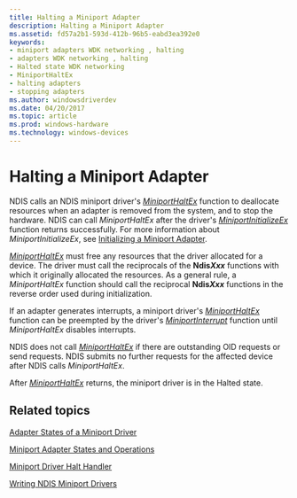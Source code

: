 ```yaml
---
title: Halting a Miniport Adapter
description: Halting a Miniport Adapter
ms.assetid: fd57a2b1-593d-412b-96b5-eabd3ea392e0
keywords:
- miniport adapters WDK networking , halting
- adapters WDK networking , halting
- Halted state WDK networking
- MiniportHaltEx
- halting adapters
- stopping adapters
ms.author: windowsdriverdev
ms.date: 04/20/2017
ms.topic: article
ms.prod: windows-hardware
ms.technology: windows-devices
---
```


# Halting a Miniport Adapter





NDIS calls an NDIS miniport driver's [*MiniportHaltEx*](https://msdn.microsoft.com/library/windows/hardware/ff559388) function to deallocate resources when an adapter is removed from the system, and to stop the hardware. NDIS can call *MiniportHaltEx* after the driver's [*MiniportInitializeEx*](https://msdn.microsoft.com/library/windows/hardware/ff559389) function returns successfully. For more information about *MiniportInitializeEx*, see [Initializing a Miniport Adapter](initializing-a-miniport-adapter.md).

[*MiniportHaltEx*](https://msdn.microsoft.com/library/windows/hardware/ff559388) must free any resources that the driver allocated for a device. The driver must call the reciprocals of the **Ndis*Xxx*** functions with which it originally allocated the resources. As a general rule, a *MiniportHaltEx* function should call the reciprocal **Ndis*Xxx*** functions in the reverse order used during initialization.

If an adapter generates interrupts, a miniport driver's [*MiniportHaltEx*](https://msdn.microsoft.com/library/windows/hardware/ff559388) function can be preempted by the driver's [*MiniportInterrupt*](https://msdn.microsoft.com/library/windows/hardware/ff559395) function until *MiniportHaltEx* disables interrupts.

NDIS does not call [*MiniportHaltEx*](https://msdn.microsoft.com/library/windows/hardware/ff559388) if there are outstanding OID requests or send requests. NDIS submits no further requests for the affected device after NDIS calls *MiniportHaltEx*.

After [*MiniportHaltEx*](https://msdn.microsoft.com/library/windows/hardware/ff559388) returns, the miniport driver is in the Halted state.

## Related topics


[Adapter States of a Miniport Driver](adapter-states-of-a-miniport-driver.md)

[Miniport Adapter States and Operations](miniport-adapter-states-and-operations.md)

[Miniport Driver Halt Handler](halt-handler.md)

[Writing NDIS Miniport Drivers](writing-ndis-miniport-drivers.md)

 

 







